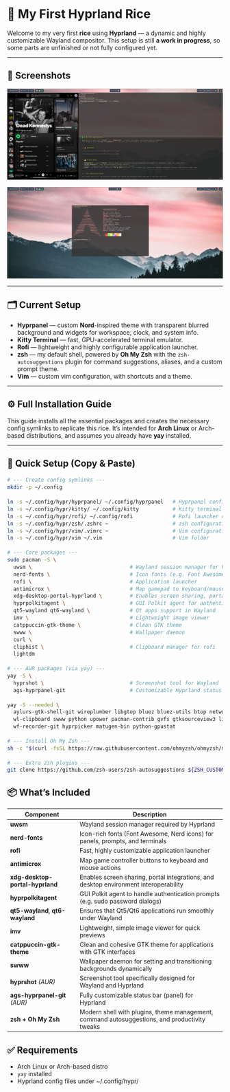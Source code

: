 # 🌿 My First Hyprland Rice

Welcome to my very first **rice** using **Hyprland** — a dynamic and highly customizable Wayland compositor.
This setup is still **a work in progress**, so some parts are unfinished or not fully configured yet.

---

## 🎨 Screenshots

![My first rice 2](resources/My_first_rice_4.png)

![My first rice 4](resources/My_first_rice_2.png)

---

## 🗂️ Current Setup

- **Hyprpanel** — custom **Nord**-inspired theme with transparent blurred background and widgets for workspace, clock, and system info.
- **Kitty Terminal** — fast, GPU-accelerated terminal emulator.
- **Rofi** — lightweight and highly configurable application launcher.
- **zsh** — my default shell, powered by **Oh My Zsh** with the `zsh-autosuggestions` plugin for command suggestions, aliases, and a custom prompt theme.
- **Vim** — custom vim configuration, with shortcuts and a theme.

---

## ⚙️ Full Installation Guide

This guide installs all the essential packages and creates the necessary config symlinks to replicate this rice.
It’s intended for **Arch Linux** or Arch-based distributions, and assumes you already have **yay** installed.

---

## 🚀 Quick Setup (Copy & Paste)

```bash
# --- Create config symlinks ---
mkdir -p ~/.config

ln -s ~/.config/hypr/hyprpanel/ ~/.config/hyprpanel   # Hyprpanel config
ln -s ~/.config/hypr/kitty/ ~/.config/kitty           # Kitty terminal config
ln -s ~/.config/hypr/rofi/ ~/.config/rofi             # Rofi launcher config
ln -s ~/.config/hypr/zsh/.zshrc ~                     # zsh configuration file
ln -s ~/.config/hypr/vim/.vimrc ~                     # Vim configuration file
ln -s ~/.config/hypr/vim ~/.vim                       # Vim folder

# --- Core packages ---
sudo pacman -S \
  uwsm \                                # Wayland session manager for Hyprland
  nerd-fonts \                          # Icon fonts (e.g. Font Awesome)
  rofi \                                # Application launcher
  antimicrox \                          # Map gamepad to keyboard/mouse
  xdg-desktop-portal-hyprland \         # Enables screen sharing, portals, etc.
  hyprpolkitagent \                     # GUI Polkit agent for authentication prompts
  qt5-wayland qt6-wayland \             # Qt apps support in Wayland
  imv \                                 # Lightweight image viewer
  catppuccin-gtk-theme \                # Clean GTK theme
  swww \                                # Wallpaper daemon
  curl \
  cliphist \                            # Clipboard manager for rofi
  lightdm

# --- AUR packages (via yay) ---
yay -S \
  hyprshot \                            # Screenshot tool for Wayland
  ags-hyprpanel-git                     # Customizable Hyprland status bar

yay -S --needed \
  aylurs-gtk-shell-git wireplumber libgtop bluez bluez-utils btop networkmanager dart-sass \
  wl-clipboard swww python upower pacman-contrib gvfs gtksourceview3 libsoup3 \
  wf-recorder-git hyprpicker matugen-bin python-gpustat

# --- Install Oh My Zsh ---
sh -c "$(curl -fsSL https://raw.githubusercontent.com/ohmyzsh/ohmyzsh/master/tools/install.sh)"

# --- Extra zsh plugins ---
git clone https://github.com/zsh-users/zsh-autosuggestions ${ZSH_CUSTOM:-~/.oh-my-zsh/custom}/plugins/zsh-autosuggestions
```

## 📦 What’s Included

| Component                      | Description                                                                                  |
|--------------------------------|----------------------------------------------------------------------------------------------|
| **uwsm**                       | Wayland session manager required by Hyprland                                                 |
| **nerd-fonts**                 | Icon-rich fonts (Font Awesome, Nerd icons) for panels, prompts, and terminals                |
| **rofi**                       | Fast, highly customizable application launcher                                               |
| **antimicrox**                 | Map game controller buttons to keyboard and mouse actions                                    |
| **xdg-desktop-portal-hyprland** | Enables screen sharing, portal integrations, and desktop environment interoperability       |
| **hyprpolkitagent**            | GUI Polkit agent to handle authentication prompts (e.g. sudo password dialogs)               |
| **qt5-wayland**, **qt6-wayland** | Ensures that Qt5/Qt6 applications run smoothly under Wayland                                |
| **imv**                        | Lightweight, simple image viewer for quick previews                                          |
| **catppuccin-gtk-theme**       | Clean and cohesive GTK theme for applications with GTK interfaces                            |
| **swww**                       | Wallpaper daemon for setting and transitioning backgrounds dynamically                       |
| **hyprshot** *(AUR)*           | Screenshot tool specifically designed for Wayland and Hyprland                               |
| **ags-hyprpanel-git** *(AUR)*  | Fully customizable status bar (panel) for Hyprland                                           |
| **zsh + Oh My Zsh**            | Modern shell with plugins, theme management, command autosuggestions, and productivity tweaks |

## ✅ Requirements
- Arch Linux or Arch-based distro
- `yay` installed
- Hyprland config files under ~/.config/hypr/
